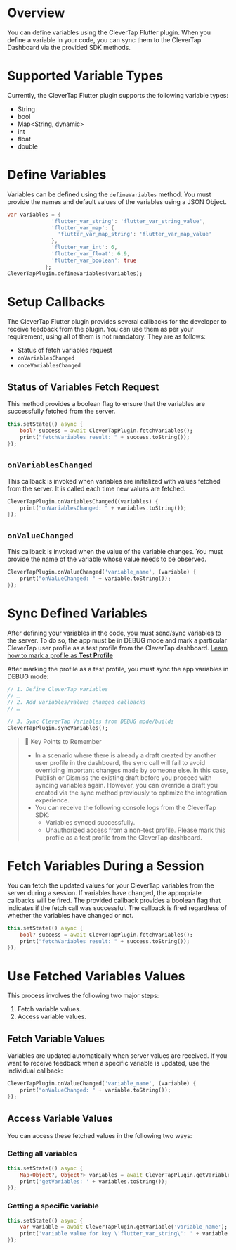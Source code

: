 # Overview
You can define variables using the CleverTap Flutter plugin. When you define a variable in your code, you can sync them to the CleverTap Dashboard via the provided SDK methods.

# Supported Variable Types

Currently, the CleverTap Flutter plugin supports the following variable types:

- String
- bool
- Map<String, dynamic>
- int
- float
- double

# Define Variables

Variables can be defined using the `defineVariables` method. You must provide the names and default values of the variables using a JSON Object. 

```Dart
var variables = {
              'flutter_var_string': 'flutter_var_string_value',
              'flutter_var_map': {
                'flutter_var_map_string': 'flutter_var_map_value'
              },
              'flutter_var_int': 6,
              'flutter_var_float': 6.9,
              'flutter_var_boolean': true
            };
CleverTapPlugin.defineVariables(variables);
```

# Setup Callbacks

The CleverTap Flutter plugin provides several callbacks for the developer to receive feedback from the plugin. You can use them as per your requirement, using all of them is not mandatory. They are as follows:

- Status of fetch variables request
- `onVariablesChanged`
- `onceVariablesChanged`

## Status of Variables Fetch Request

This method provides a boolean flag to ensure that the variables are successfully fetched from the server.

```Dart
this.setState(() async {
    bool? success = await CleverTapPlugin.fetchVariables();
    print("fetchVariables result: " + success.toString());
});
```

## `onVariablesChanged`

This callback is invoked when variables are initialized with values fetched from the server. It is called each time new values are fetched.

```Dart
CleverTapPlugin.onVariablesChanged((variables) {
    print("onVariablesChanged: " + variables.toString());
});
```

## `onValueChanged`

This callback is invoked when the value of the variable changes. You must provide the name of the variable whose value needs to be observed.

```Dart
CleverTapPlugin.onValueChanged('variable_name', (variable) {
    print("onValueChanged: " + variable.toString());
});
```

# Sync Defined Variables

After defining your variables in the code, you must send/sync variables to the server. To do so, the app must be in DEBUG mode and mark a particular CleverTap user profile as a test profile from the CleverTap dashboard. [Learn how to mark a profile as **Test Profile**](https://developer.clevertap.com/docs/concepts-user-profiles#mark-a-user-profile-as-a-test-profile)

After marking the profile as a test profile, you must sync the app variables in DEBUG mode:

```Dart
// 1. Define CleverTap variables 
// …
// 2. Add variables/values changed callbacks
// …

// 3. Sync CleverTap Variables from DEBUG mode/builds
CleverTapPlugin.syncVariables();
```

> 📘 Key Points to Remember
> 
> - In a scenario where there is already a draft created by another user profile in the dashboard, the sync call will fail to avoid overriding important changes made by someone else. In this case, Publish or Dismiss the existing draft before you proceed with syncing variables again. However, you can override a draft you created via the sync method previously to optimize the integration experience.
> - You can receive the following console logs from the CleverTap SDK:
>   - Variables synced successfully.
>   - Unauthorized access from a non-test profile. Please mark this profile as a test profile from the CleverTap dashboard.

# Fetch Variables During a Session

You can fetch the updated values for your CleverTap variables from the server during a session. If variables have changed, the appropriate callbacks will be fired. The provided callback provides a boolean flag that indicates if the fetch call was successful. The callback is fired regardless of whether the variables have changed or not.

```Dart
this.setState(() async {
    bool? success = await CleverTapPlugin.fetchVariables();
    print("fetchVariables result: " + success.toString());
});
```

# Use Fetched Variables Values

This process involves the following two major steps:

1. Fetch variable values.
2. Access variable values.

## Fetch Variable Values

Variables are updated automatically when server values are received. If you want to receive feedback when a specific variable is updated, use the individual callback:

```Dart
CleverTapPlugin.onValueChanged('variable_name', (variable) {
    print("onValueChanged: " + variable.toString());
});
```

## Access Variable Values

You can access these fetched values in the following two ways:

### Getting all variables

```Dart
this.setState(() async {
    Map<Object?, Object?> variables = await CleverTapPlugin.getVariables();
    print('getVariables: ' + variables.toString());
});
```

### Getting a specific variable

```Dart
this.setState(() async {
    var variable = await CleverTapPlugin.getVariable('variable_name');
    print('variable value for key \'flutter_var_string\': ' + variable.toString());
});
```
